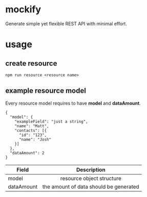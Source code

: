 # mockify

Generate simple yet flexible REST API with minimal effort.

# usage

## create resource

```npm run resource <resource name>```

## example resource model

Every resource model requires to have <b>model</b> and <b>dataAmount</b>.

```$xslt
{
  "model": {
    "exampleField": "just a string",
    "name": "Matt",
    "contacts": [{
      "id": "123",
      "name": "Josh"
    }]
  },
  "dataAmount": 2
}
```

| Field         | Description   |
| ------------- |:-------------:|
| model         | resource object structure |
| dataAmount    | the amount of data should be generated |
